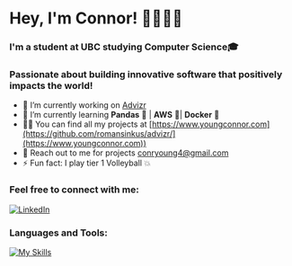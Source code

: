 # Hey, I'm Connor! 👋👨🏻‍💻
<!--
[![Personal Banner](https://github.com/user-attachments/assets/b3219d16-7a5c-4030-afb4-96477ed3d7a5)](https://www.linkedin.com/in/conryoung)
-->
<!--
<h3 align="center">
-->
<h3>
 <b>I'm a student at UBC studying Computer Science🎓</b>
</h3>
<h3>
 <b> Passionate about building innovative software that positively impacts the world! </b>
</h3>

- 🔭 I’m currently working on [Advizr](https://github.com/romansinkus/advizr/)
- 🌱 I’m currently learning **Pandas** 🐼 | **AWS** 📡| **Docker** 🐋
- 👨‍💻 You can find all my projects at [https://www.youngconnor.com](https://github.com/romansinkus/advizr/](https://www.youngconnor.com))
- 📧 Reach out to me for projects conryoung4@gmail.com
- ⚡ Fun fact: I play tier 1 Volleyball 💥

### Feel free to connect with me:

[![LinkedIn](https://skillicons.dev/icons?i=linkedin)](https://www.linkedin.com/in/conryoung)


### Languages and Tools:

[![My Skills](https://skillicons.dev/icons?i=py,js,ts,react,html,css,django,git,postgres,nodejs,firebase,mongodb,tailwind,docker&perline=7)](https://github.com/youngconnorr/)

<!--
[![GitHub Streak](https://streak-stats.demolab.com?user=youngconnorr)](https://www.linkedin.com/in/conryoung)

For the icons:

https://github.com/tandpfun/skill-icons?tab=readme-ov-file




- A stock analyzer using **Python**, **Pandas**, and the **Yahoo Finance API** 💰📈
- Focusing on the **Software Development Life Cycle** (SDLC)
  -  **GitHub Actions** 🚀 
  -  **PyTest** ✅ 
  -  **AWS** 📡
  -  **Docker** 🐋
-->
<!--
### Check out my recent projects:
- An [AI Travel Helper](https://github.com/youngconnorr/PathFinder/) generating itineraries for unsure travellers ✈️
  - **React** | **Django** | **PostgreSQL** | **OpenAI API** | **CSS**
- A [Gym Progress Tracker](https://github.com/youngconnorr/Liftify)) showing my recent shots 🏋️
  - **Java** | **JSON** | **JUnit** | **Java Swing**  
-->



<!--
**youngconnorr/youngconnorr** is a ✨ _special_ ✨ repository because its `README.md` (this file) appears on your GitHub profile.

Here are some ideas to get you started:

- 🔭 I’m currently working on ...
- 🌱 I’m currently learning ...
- 👯 I’m looking to collaborate on ...
- 🤔 I’m looking for help with ...
- 💬 Ask me about ...
- 📫 How to reach me: ...
- 😄 Pronouns: ...
- ⚡ Fun fact: ...
-->

